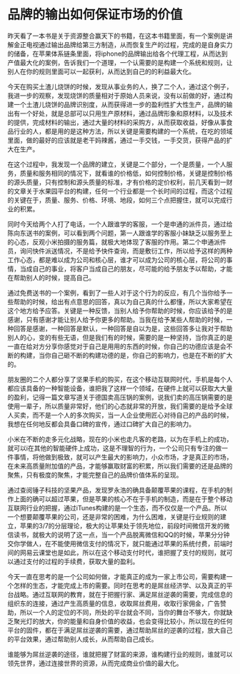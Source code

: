 # 品牌的输出如何保证市场的价值

昨天看了一本书是关于资源整合赢天下的书籍，在这本书籍里面，有一个案例是讲解金正电视通过输出品牌给第三方制造，从而恢复生产的过程，完成的是自身实力的储备，在苹果体系链条里面，将iphone的品牌输出给各个代理工程，从而达到产值最大化的案例，告诉我们一个道理，一个认需要的是构建一个系统和规则，让别人在你的规则里面可以一起获利，从而达到自己的的利益最大化。

今天在购买土渣儿烧饼的时候，发现从事业务的人，换了二个人，通过这个例子，我进一步的观察，发现烧饼的质量相对于原始人员来说，没有以前做的好，通过构建一个土渣儿烧饼的品牌识别度，从而获得进一步的盈利性扩大性生产，品牌的输出有一个好处，就是总部可以只用生产原材料，通过品牌形象和原材料，以及技术的提供，完成材料的输出，通过大量的材料的采购方，从而获取收益，好像从事食品行业的人，都是用的是这种方法，所以关键是需要构建的一个系统，在吃的领域里面，做的最好的应该就是老干妈辣酱，通过一手交钱，一手交货，获得产品的扩大在生产。

在这个过程中，我发现一个品牌的建立，关键是二个部分，一个是质量，一个人服务，质量和服务相同的情况下，就看谁的价格低，如何控制价格，关键是控制价格的源头质量，只有控制和源头质量的标准，才有价格的定价权利，前几天看到一财的文章关于水果园平台的构建，任何一个行业都是一个长时间的过程，而这个过程的关键在于，质量、服务、价格、环境、地段，如何三个点把握住，就可以完成行业的积累。

同时今天给两个人打了电话，一个人跟谁学的客服，一个是申通的派件员，通过给陈向东送书的案例，可以看到两个问题，第一人跟谁学的客服小妹缺乏以服务至上的心态，反观小米拍摄的服务篇，就极大地体现了客服的作用。第二个申通派件员，询问快件派送情况，不是给予快件查询，而是敷衍工作，所以给予这样的两种工作心态，都是难以成为公司和核心层，谁才可以成为公司的核心层，将公司的事情，当成自己的事业，将客户当成自己的朋友，尽可能的给予朋友予以帮助，才能在帮助别人的时候，提高自己。

通过免费送书的一个案例，看到了一些人对于这个行为的反应，有几个当你给予一些帮助的时候，给出有点意思的回答，真以为自己真的什么都懂，所以大家希望在这个地方给予应答。关键是一种反馈，当别人给予你帮助的时候，你应该给予的是感谢，只有感谢才能让别人给予你更多的帮助。当我在给予某些人帮助的时候，一种回答是感谢，一种回答是默认，一种回答是自以为是，这些回答多让我对于帮助别人的心，变的有些无语，但是我们有的时候，需要的是一种坚持，当你真正的是一直在给对方分享你感觉对于自己是用用的东西的时候，你自己的功德应该是会不断的构建，当你自己砸不断的构建功德的是，你自己的影响力，也是在不断的扩大的。

朋友圈的二个人都分享了坚果手机的购买，在这个移动互联网时代，手机是每个人都应该具备的一种智能设备，谁把我了这样一个领域，在硬件上就可以获取大大量的盈利，记得一篇文章写道关于德国卖高压锅的案例，说我们卖的高压锅需要的是使用一辈子，所以质量非常好，他们的心态就非常的开放，我们需要的是给予全球人买卖，而不是一个人的多次购买，当一人企业使用匠心对待自己的产品的时候，我想在任何地反都会具备口碑的宣传，通过口碑扩大自己的影响力。

小米在不断的走多元化战略，现在的小米也走凡客的老路，以为在手机上的成功，就可以i在其他的智能硬件上成功，这是不理智的行为，一个公司只有专注的做一件事情，将他做到极致，就可以产生最大的影响力，小众市场，才是真正的市场，在未来高质量附加值的产品，才能够赢取财富的积累，所以我们需要的还是品牌的聚焦，只有极度的聚焦，才能完整自己的品牌价值体系的呈现。

通过查阅锤子科技的坚果产品，发现罗永浩的确具备颠覆苹果的课程，在手机的制作上面的确可以超过苹果，但是苹果的核心不在于手机的制造，而是在于整个移动互联网行业的把握，通过iTunes构建的是一个生态，而不仅仅是一个产品。所以一个想要颠覆苹果的公司，还是非常的困难，为什么困难，关键是行业规则的建立，苹果的3/7的分层理论，极大的让苹果处于领先地位，前段时间微信开发的微信读书，就极大的说明了这一点，当一个产品脱离微信和QQ的时候，苹果分分钟交你学做人，在不能使用微信支付的情况下，就只能通过苹果的系统付费，前端时间的网易云课堂也是如此，所以在这个移动支付时代，谁把握了支付的规则，就可以通过支付的过程的手续费，获取大量的盈利。

今天一直在思考的是一个公司如何做，才能真正的成为一家上市公司，需要构建一个怎样的生态，才能完成上市的需要。同时在思考的是屌丝经济学、以及真正的平台战略。通过互联网的教育，就在于把握行家、满足屌丝逆袭的需要，完成信息的组织东的连接，通过产生高质量的信息，收取屌丝费用，收取行家佣金，广告赞助，所以一个人的定位的不同，所处的平台就会不同，当你的舞台不够大，你就缺乏聚光灯的放大，你的能量和自身价值的收益，也会变得比较小，所以现在的任何平台的固件，都在于满足屌丝逆袭的需要，通过帮助屌丝的逆袭的过程，放大自己的平台效果，通过帮助别人成长，从而帮助自己成长。

谁能够为屌丝逆袭的途径，谁就把握了财富的来源，谁构建行业的规则，谁就可以领先世界，通过连接世界的资源，从而完成商业价值的最大化。
